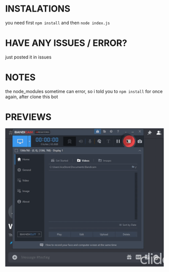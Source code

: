 # INSTALATIONS
you need first ```npm install``` and then ```node index.js```

# HAVE ANY ISSUES / ERROR?
just posted it in issues

# NOTES
the node_modules sometime can error, so i told you to ```npm install``` for once again, after clone this  bot

# PREVIEWS
<p align="center">
<img src="./assets/bandicam-2021-09-20-01-11-03-946.gif"/>
<a align="center">

